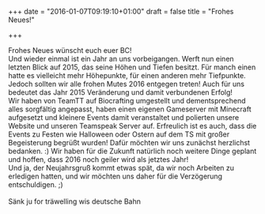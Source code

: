 +++
date = "2016-01-07T09:19:10+01:00"
draft = false
title = "Frohes Neues!"

+++

Frohes Neues wünscht euch euer BC!
<br>Und wieder einmal ist ein Jahr an uns vorbeigangen. Werft nun einen letzten Blick auf 2015, das seine Höhen und Tiefen besitzt. Für manch einen hatte es vielleicht mehr Höhepunkte, für einen anderen mehr Tiefpunkte. Jedoch sollten wir alle frohen Mutes 2016 entgegen treten! Auch für uns bedeutet das Jahr 2015 Veränderung und damit verbundenen Erfolg!
<br>Wir haben von TeamTT auf Biocrafting umgestellt und dementsprechend alles sorgfältig angepasst, haben einen eigenen Gameserver mit Minecraft aufgesetzt und kleinere Events damit veranstaltet und polierten unsere Website und unseren Teamspeak Server auf.
Erfreulich ist es auch, dass die Events zu Festen wie Halloween oder Ostern auf dem TS mit großer Begeisterung begrüßt wurden! Dafür möchten wir uns zunächst herzlichst bedanken. :)
Wir haben für die Zukunft natürlich noch weitere Dinge geplant und hoffen, dass 2016 noch geiler wird als jetztes Jahr!
<br>Und ja, der Neujahrsgruß kommt etwas spät, da wir noch Arbeiten zu erledigen hatten, und wir möchten uns daher für die Verzögerung entschuldigen. ;) 
<br><br>
Sänk ju for träwelling wis deutsche Bahn
